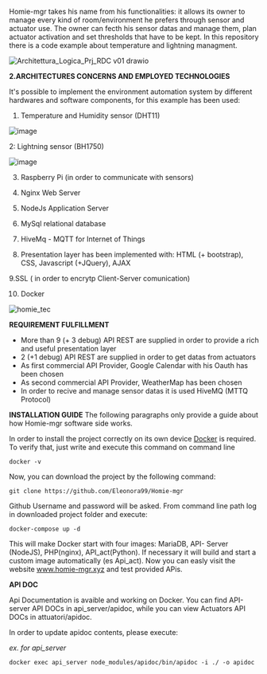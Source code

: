 Homie-mgr takes his name from his functionalities: it allows its owner to manage every kind of room/environment he prefers through sensor and actuator use.
The owner can fecth his sensor datas and manage them, plan actuator activation and set thresholds that have to be kept.
In this repository there is a code example about temperature and lightning managment.

![Architettura_Logica_Prj_RDC v01 drawio](https://user-images.githubusercontent.com/68509977/154546554-c97de1db-53cd-4f1d-94e0-310a96c2c623.png)


**2.ARCHITECTURES CONCERNS AND EMPLOYED TECHNOLOGIES**

It's possible to implement the environment automation system by different hardwares and software components, for this example has been used:

1. Temperature and Humidity sensor (DHT11)
   


![image](https://www.antoniovasco.it/wp-content/uploads/2020/01/DHT11-Sensor.jpg)


2: Lightning sensor (BH1750)

![image](https://cdn-reichelt.de/bilder/web/xxl_ws/A300/GY-302_1.png)


3. Raspberry Pi (in order to communicate with sensors)

4. Nginx Web Server

5. NodeJs Application Server

6. MySql relational database

7. HiveMq - MQTT for Internet of Things

8. Presentation layer has been implemented with:  HTML (+ bootstrap), CSS, Javascript (+JQuery), AJAX

9.SSL ( in order to encrytp Client-Server comunication)

10. Docker



![homie_tec](https://user-images.githubusercontent.com/68509977/170279417-f3bcfefc-4c38-4216-89d0-f391e400d15e.png)


**REQUIREMENT FULFILLMENT**

- More than 9 (+ 3 debug) API REST are supplied in order to provide a rich and useful presentation layer
- 2 (+1 debug) API REST are supplied in order to get datas from actuators
- As first commercial API Provider, Google Calendar with his Oauth has been chosen 
- As second commercial API Provider, WeatherMap  has been chosen 
- In order to recive and manage sensor datas it is used HiveMQ (MTTQ Protocol)


**INSTALLATION GUIDE**
The following paragraphs only provide a guide about how Homie-mgr software side works.

In order to install the project correctly on its own device [Docker](https://docs.docker.com/engine/install/) is required.
To verify that, just write and execute this command on command line

```
docker -v
```
Now, you can download the project by the following command:

```
git clone https://github.com/Eleonora99/Homie-mgr
```
Github Username and password will be asked.
From command line path log in downloaded project folder and execute:

```
docker-compose up -d
```
This will make Docker start with four images: MariaDB, API- Server (NodeJS), PHP(nginx), API_act(Python).
If necessary it will build and start a custom image automatically (es Api_act). 
Now you can easly visit the website www.homie-mgr.xyz and test provided APis.




**API DOC**

Api Documentation is avaible and working on Docker.
You can find  API-server API DOCs in api_server/apidoc,
while you can view Actuators API DOCs in attuatori/apidoc.

In order to update apidoc contents, please execute:

*ex. for api_server*
```
docker exec api_server node_modules/apidoc/bin/apidoc -i ./ -o apidoc 
```







